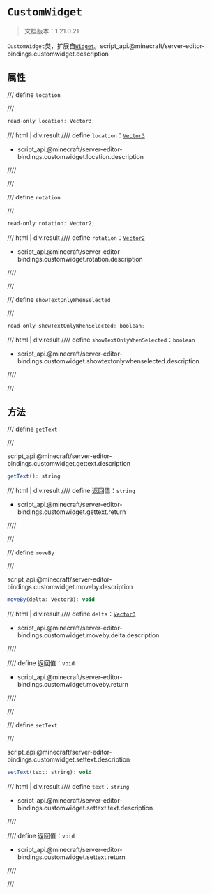 # `CustomWidget`

> 文档版本：1.21.0.21

`CustomWidget`类，扩展自[`Widget`](./widget.md)。script_api.@minecraft/server-editor-bindings.customwidget.description

## 属性

/// define
`location`


///

```js
read-only location: Vector3;
```

/// html | div.result
//// define
`location`：[`Vector3`](../../server/beta/vector3.md)

- script_api.@minecraft/server-editor-bindings.customwidget.location.description


////

///


/// define
`rotation`


///

```js
read-only rotation: Vector2;
```

/// html | div.result
//// define
`rotation`：[`Vector2`](../../server/beta/vector2.md)

- script_api.@minecraft/server-editor-bindings.customwidget.rotation.description


////

///


/// define
`showTextOnlyWhenSelected`


///

```js
read-only showTextOnlyWhenSelected: boolean;
```

/// html | div.result
//// define
`showTextOnlyWhenSelected`：`boolean`

- script_api.@minecraft/server-editor-bindings.customwidget.showtextonlywhenselected.description


////

///


## 方法

/// define
`getText`


///

script_api.@minecraft/server-editor-bindings.customwidget.gettext.description

```js
getText(): string
```

/// html | div.result
//// define
返回值：`string`

- script_api.@minecraft/server-editor-bindings.customwidget.gettext.return


////

///


/// define
`moveBy`


///

script_api.@minecraft/server-editor-bindings.customwidget.moveby.description

```js
moveBy(delta: Vector3): void
```

/// html | div.result
//// define
`delta`：[`Vector3`](../../server/beta/vector3.md)

- script_api.@minecraft/server-editor-bindings.customwidget.moveby.delta.description


////

//// define
返回值：`void`

- script_api.@minecraft/server-editor-bindings.customwidget.moveby.return


////

///


/// define
`setText`


///

script_api.@minecraft/server-editor-bindings.customwidget.settext.description

```js
setText(text: string): void
```

/// html | div.result
//// define
`text`：`string`

- script_api.@minecraft/server-editor-bindings.customwidget.settext.text.description


////

//// define
返回值：`void`

- script_api.@minecraft/server-editor-bindings.customwidget.settext.return


////

///

